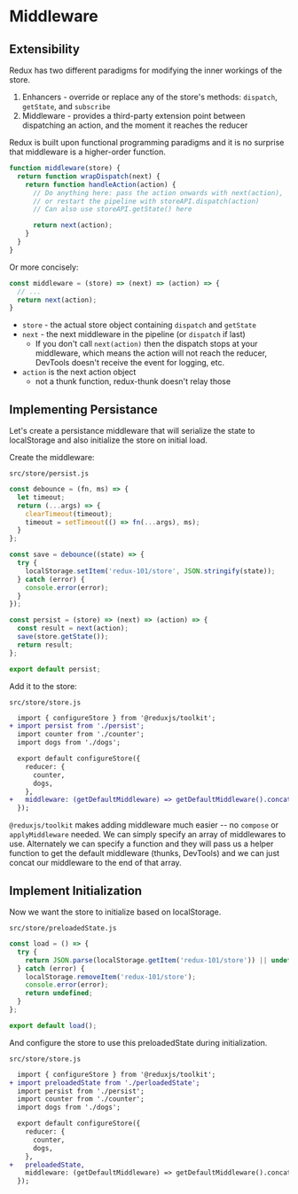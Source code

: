 # Middleware

## Extensibility
Redux has two different paradigms for modifying the inner workings of the store.
1. Enhancers - override or replace any of the store's methods: `dispatch`, `getState`, and `subscribe`
2. Middleware - provides a third-party extension point between dispatching an action, and the moment it reaches the reducer

Redux is built upon functional programming paradigms and it is no surprise that middleware is a higher-order function.

```js
function middleware(store) {
  return function wrapDispatch(next) {
    return function handleAction(action) {
      // Do anything here: pass the action onwards with next(action),
      // or restart the pipeline with storeAPI.dispatch(action)
      // Can also use storeAPI.getState() here

      return next(action);
    }
  }
}
```

Or more concisely:

```js
const middleware = (store) => (next) => (action) => {
  // ...
  return next(action);
}
```

- `store` - the actual store object containing `dispatch` and `getState`
- `next` - the next middleware in the pipeline (or `dispatch` if last)
  - If you don't call `next(action)` then the dispatch stops at your middleware, which means the action will not reach the reducer, DevTools doesn't receive the event for logging, etc.
- `action` is the next action object
  - not a thunk function, redux-thunk doesn't relay those

## Implementing Persistance
Let's create a persistance middleware that will serialize the state to localStorage and also initialize the store on initial load.

Create the middleware:

`src/store/persist.js`
```js
const debounce = (fn, ms) => {
  let timeout;
  return (...args) => {
    clearTimeout(timeout);
    timeout = setTimeout(() => fn(...args), ms);
  }
};

const save = debounce((state) => {
  try {
    localStorage.setItem('redux-101/store', JSON.stringify(state));
  } catch (error) {
    console.error(error);
  }
});

const persist = (store) => (next) => (action) => {
  const result = next(action);
  save(store.getState());
  return result;
};

export default persist;
```

Add it to the store:

`src/store/store.js`
```diff
  import { configureStore } from '@reduxjs/toolkit';
+ import persist from './persist';
  import counter from './counter';
  import dogs from './dogs';

  export default configureStore({
    reducer: {
      counter,
      dogs,
    },
+   middleware: (getDefaultMiddleware) => getDefaultMiddleware().concat(persist),
  });
```

`@reduxjs/toolkit` makes adding middleware much easier -- no `compose` or `applyMiddleware` needed.  We can simply specify an array of middlewares to use.  Alternately we can specify a function and they will pass us a helper function to get the default middleware (thunks, DevTools) and we can just concat our middleware to the end of that array.

## Implement Initialization
Now we want the store to initialize based on localStorage.

`src/store/preloadedState.js`
```js
const load = () => {
  try {
    return JSON.parse(localStorage.getItem('redux-101/store')) || undefined;
  } catch (error) {
    localStorage.removeItem('redux-101/store');
    console.error(error);
    return undefined;
  }
};

export default load();
```

And configure the store to use this preloadedState during initialization.

`src/store/store.js`
```diff
  import { configureStore } from '@reduxjs/toolkit';
+ import preloadedState from './perloadedState';
  import persist from './persist';
  import counter from './counter';
  import dogs from './dogs';

  export default configureStore({
    reducer: {
      counter,
      dogs,
    },
+   preloadedState,
    middleware: (getDefaultMiddleware) => getDefaultMiddleware().concat(persist),
  });
```
